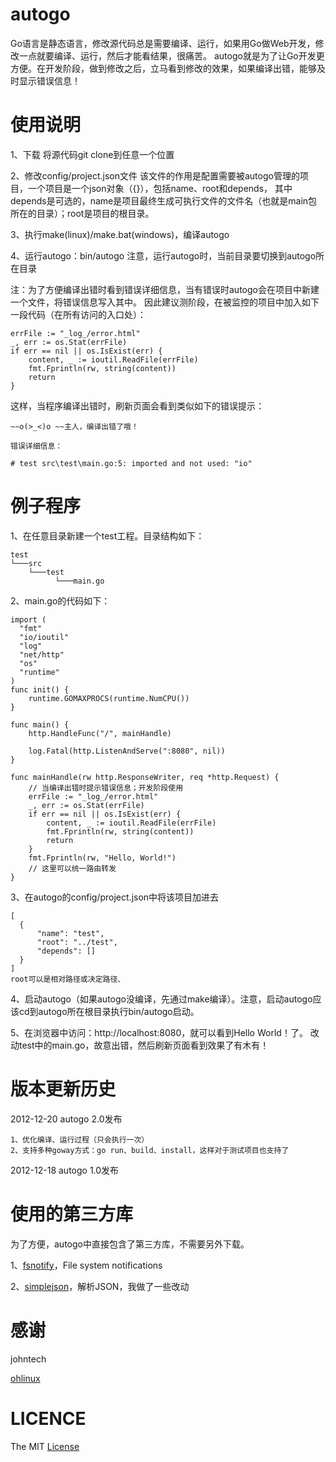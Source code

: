 autogo
======

Go语言是静态语言，修改源代码总是需要编译、运行，如果用Go做Web开发，修改一点就要编译、运行，然后才能看结果，很痛苦。
autogo就是为了让Go开发更方便。在开发阶段，做到修改之后，立马看到修改的效果，如果编译出错，能够及时显示错误信息！

使用说明
======

1、下载
将源代码git clone到任意一个位置

2、修改config/project.json文件
  该文件的作用是配置需要被autogo管理的项目，一个项目是一个json对象（{}），包括name、root和depends，
  其中depends是可选的，name是项目最终生成可执行文件的文件名（也就是main包所在的目录）；root是项目的根目录。

3、执行make(linux)/make.bat(windows)，编译autogo

4、运行autogo：bin/autogo
  注意，运行autogo时，当前目录要切换到autogo所在目录
  
注：为了方便编译出错时看到错误详细信息，当有错误时autogo会在项目中新建一个文件，将错误信息写入其中。
因此建议测阶段，在被监控的项目中加入如下一段代码（在所有访问的入口处）：
    
    errFile := "_log_/error.html"
    _, err := os.Stat(errFile)
    if err == nil || os.IsExist(err) {
        content, _ := ioutil.ReadFile(errFile)
        fmt.Fprintln(rw, string(content))
        return
    }
这样，当程序编译出错时，刷新页面会看到类似如下的错误提示：

    ~~o(>_<)o ~~主人，编译出错了哦！
    
    错误详细信息：
    
    # test src\test\main.go:5: imported and not used: "io"

例子程序
======

1、在任意目录新建一个test工程。目录结构如下：
    
    test
    └───src
        └───test
              └───main.go
2、main.go的代码如下：
    
    import (
      "fmt"
      "io/ioutil"
      "log"
      "net/http"
      "os"
      "runtime"
    )
    func init() {
        runtime.GOMAXPROCS(runtime.NumCPU())
    }
    
    func main() {
        http.HandleFunc("/", mainHandle)
    
        log.Fatal(http.ListenAndServe(":8080", nil))
    }
    
    func mainHandle(rw http.ResponseWriter, req *http.Request) {
        // 当编译出错时提示错误信息；开发阶段使用
        errFile := "_log_/error.html"
        _, err := os.Stat(errFile)
        if err == nil || os.IsExist(err) {
            content, _ := ioutil.ReadFile(errFile)
            fmt.Fprintln(rw, string(content))
            return
        }
        fmt.Fprintln(rw, "Hello, World!")
        // 这里可以统一路由转发
    }

3、在autogo的config/project.json中将该项目加进去
    
    [
      {
          "name": "test",
          "root": "../test",
          "depends": []
      }
    ]
    root可以是相对路径或决定路径、

4、启动autogo（如果autogo没编译，先通过make编译）。注意，启动autogo应该cd到autogo所在根目录执行bin/autogo启动。

5、在浏览器中访问：http://localhost:8080，就可以看到Hello World！了。
  改动test中的main.go，故意出错，然后刷新页面看到效果了有木有！

版本更新历史
=====

2012-12-20  autogo 2.0发布
```
1、优化编译、运行过程（只会执行一次）
2、支持多种goway方式：go run、build、install，这样对于测试项目也支持了
```

2012-12-18  autogo 1.0发布

使用的第三方库
======

为了方便，autogo中直接包含了第三方库，不需要另外下载。

1、[fsnotify](https://github.com/howeyc/fsnotify)，File system notifications

2、[simplejson](https://github.com/bitly/go-simplejson)，解析JSON，我做了一些改动

感谢
=====

johntech

[ohlinux](https://github.com/ohlinux)

LICENCE
======

The MIT [License](https://github.com/polaris1119/autogo/master/LICENSE)
